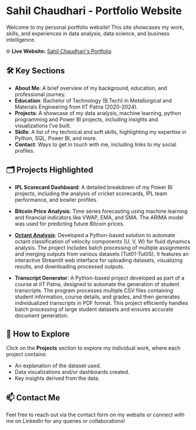 # Sahil Chaudhari - Portfolio Website

Welcome to my personal portfolio website! This site showcases my work, skills, and experiences in data analysis, data science, and business intelligence.

🌐 **Live Website:** [Sahil Chaudhari's Portfolio](https://lord2709.github.io/sahilchaudhari/index.html)

## 🛠️ Key Sections

- **About Me**: A brief overview of my background, education, and professional journey.
- **Education**: Bachelor of Technology (B.Tech) in Metallurgical and Materials Engineering from IIT Patna (2020-2024).
- **Projects**: A showcase of my data analysis, machine learning, python programming and Power BI projects, including insights and visualizations I’ve built.
- **Skills**: A list of my technical and soft skills, highlighting my expertise in Python, SQL, Power BI, and more.
- **Contact**: Ways to get in touch with me, including links to my social profiles.

## 🗂️ Projects Highlighted
- **IPL Scorecard Dashboard**: A detailed breakdown of my Power BI projects, including the analysis of cricket scorecards, IPL team performance, and bowler profiles.

- **Bitcoin Price Analysis**: Time series forecasting using machine learning and financial indicators like VWAP, EMA, and SMA. The ARIMA model was used for predicting future Bitcoin prices.

- [**Octant Analysis**](https://lord2709-my-project-octant-analysisoctant-bld9es.streamlit.app/): Developed a Python-based solution to automate octant classification of velocity components (U, V, W) for fluid dynamics analysis. The project includes batch processing of multiple assignments and merging outputs from various datasets (Tut01-Tut05). It features an interactive Streamlit web interface for uploading datasets, visualizing results, and downloading processed outputs.

- **Transcript Generator**: A Python-based project developed as part of a course at IIT Patna, designed to automate the generation of student transcripts. The program processes multiple CSV files containing student information, course details, and grades, and then generates individualized transcripts in PDF format. This project efficiently handles batch processing of large student datasets and ensures accurate document generation.


## 🚀 How to Explore
Click on the **Projects** section to explore my individual work, where each project contains:
- An explanation of the dataset used.
- Data visualizations and/or dashboards created.
- Key insights derived from the data.

## 📫 Contact Me
Feel free to reach out via the contact form on my website or connect with me on LinkedIn for any queries or collaborations!
